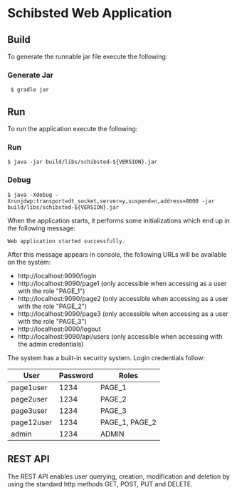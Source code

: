 Schibsted Web Application
=========================

Build
-----

To generate the runnable jar file execute the following:

### Generate Jar
``` $ gradle jar``` 

Run
---

To run the application execute the following:

### Run
```$ java -jar build/libs/schibsted-${VERSION}.jar```

### Debug
```$ java -Xdebug -Xrunjdwp:transport=dt_socket,server=y,suspend=n,address=8000 -jar build/libs/schibsted-${VERSION}.jar```

When the application starts, it performs some initializations which end up in the following message:

```Web application started successfully.```

After this message appears in console, the following URLs will be available on the system:

* http://localhost:9090/login
* http://localhost:9090/page1 (only accessible when accessing as a user with the role "PAGE_1")
* http://localhost:9090/page2 (only accessible when accessing as a user with the role "PAGE_2")
* http://localhost:9090/page3 (only accessible when accessing as a user with the role "PAGE_3")
* http://localhost:9090/logout
* http://localhost:9090/api/users (only accessible when accessing with the admin credentials)

The system has a built-in security system. Login credentials follow:

| User       | Password | Roles          |
|------------|----------|----------------|
| page1user  | 1234     | PAGE_1         |
| page2user  | 1234     | PAGE_2         |
| page3user  | 1234     | PAGE_3         |
| page12user | 1234     | PAGE_1, PAGE_2 |
| admin      | 1234     | ADMIN          |

REST API
--------

The REST API enables user querying, creation, modification and deletion by using the standard http methods GET, POST, PUT and DELETE.

